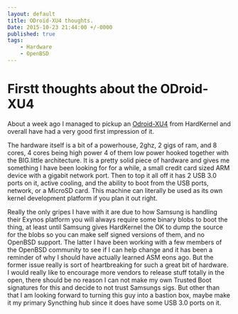 ```yaml
---
layout: default
title: ODroid-XU4 thoughts.
Date: 2015-10-23 21:44:00 +/-0000
published: true
tags: 
	- Hardware
	- OpenBSD
---
```

# Firstt thoughts about the ODroid-XU4  

About a week ago I managed to pickup an [Odroid-XU4](odroid.com) from HardKernel and overall have had a very good first impression of it.

<!--more-->

The hardware itself is a bit of a powerhouse, 2ghz, 2 gigs of ram, and 8 cores, 4 cores being high power 4 of them low power hooked together with the BIG.little architecture. It is a pretty solid piece of hardware and gives me something I have been looking for for a while, a small credit card sized ARM device with a gigabit network port. Then to top it all off it has 2 USB 3.0 ports on it, active cooling, and the ability to boot from the USB ports, network, or a MicroSD card. This machine can literally be used as its own kernel development platform if you plan it out right.

  Really the only gripes I have with it are due to how Samsung is handling their Exynos platform you will always require some binary blobs to boot the thing, at least until Samsung gives HardKernel the OK to dump the source for the blobs so you can make self signed versions of them, and no OpenBSD support.
The latter I have been working with a few members of the OpenBSD community to see if I can help change and it has been a reminder of why I should have actually learned ASM eons ago. But the former issue really is sort of heartbreaking for such a great bit of hardware. I would really like to encourage more vendors to release stuff totally in the open, there should be no reason I can not make my own Trusted Boot signatures for this and decide to not trust Samsungs sigs.
But other than that I am looking forward to turning this guy into a bastion box, maybe make it my primary Syncthing hub since it does have some USB 3.0 ports on it.
